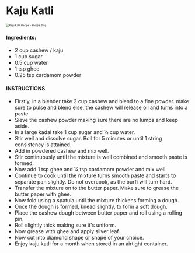 # Kaju Katli

<img src="https://recipeblog.in/wp-content/uploads/2019/10/Kaju-Katli.jpg" alt="Kaju Katli Recipe - Recipe Blog" style="zoom:50%;" />

#### Ingredients:

-  2 cup cashew / kaju
-  1 cup sugar
-  0.5 cup water
-  1 tsp ghee 
-  0.25 tsp cardamom powder

####  INSTRUCTIONS

- Firstly, in a blender take 2 cup cashew and blend to a fine powder. make sure to pulse and blend else, the cashew will release oil and turns into a paste.
- Sieve the cashew powder making sure there are no lumps and keep aside.
- In a large kadai take 1 cup sugar and ½ cup water.
- Stir well and dissolve sugar. Boil for 5 minutes or until 1 string consistency is attained.
- Add in powdered cashew and mix well.
- Stir continuously until the mixture is well combined and smooth paste is formed.
- Now add 1 tsp ghee and ¼ tsp cardamom powder and mix well.
- Continue to cook until the mixture turns smooth paste and starts to separate pan slightly. Do not overcook, as the burfi will turn hard.
- Transfer the mixture on to the butter paper. Make sure to grease the butter paper with ghee.
- Now fold using a spatula until the mixture thickens forming a dough.
- Once the dough is formed, knead slightly, to form a soft dough.
- Place the cashew dough between butter paper and roll using a rolling pin.
- Roll slightly thick making sure it's uniform.
- Now grease with ghee and apply silver leaf.
- Now cut into diamond shape or shape of your choice.
- Enjoy kaju katli for a month when stored in an airtight container.
